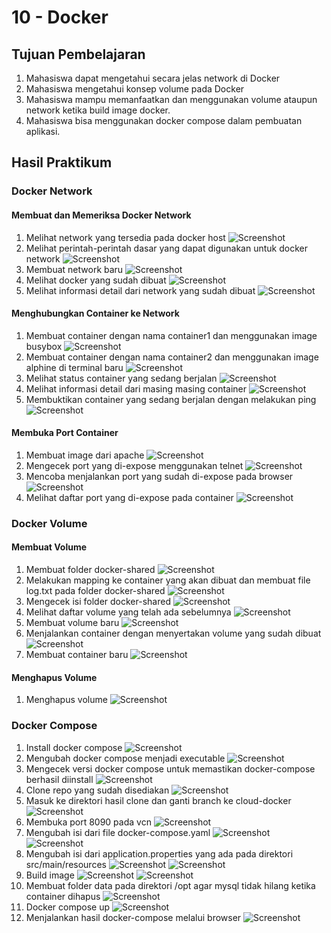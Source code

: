# 10 - Docker

## Tujuan Pembelajaran
1. Mahasiswa dapat mengetahui secara jelas network di Docker
2. Mahasiswa mengetahui konsep volume pada Docker
3. Mahasiswa mampu memanfaatkan dan menggunakan volume ataupun network ketika build image docker.
4. Mahasiswa bisa menggunakan docker compose dalam pembuatan aplikasi.

## Hasil Praktikum

### Docker Network

#### Membuat dan Memeriksa Docker Network
1. Melihat network yang tersedia pada docker host
![Screenshot](img/praktikum/docker_network/1.png)
2. Melihat perintah-perintah dasar yang dapat digunakan untuk docker network
![Screenshot](img/praktikum/docker_network/2.png)
3. Membuat network baru
![Screenshot](img/praktikum/docker_network/3.png)
4. Melihat docker yang sudah dibuat
![Screenshot](img/praktikum/docker_network/4.png)
5. Melihat informasi detail dari network yang sudah dibuat
![Screenshot](img/praktikum/docker_network/5.png)

#### Menghubungkan Container ke Network

1. Membuat container dengan nama container1 dan menggunakan image busybox
![Screenshot](img/praktikum/docker_network/6.png)
2. Membuat container dengan nama container2 dan menggunakan image alphine di terminal baru
![Screenshot](img/praktikum/docker_network/7.png)
3. Melihat status container yang sedang berjalan
![Screenshot](img/praktikum/docker_network/8.png)
4. Melihat informasi detail dari masing masing container
![Screenshot](img/praktikum/docker_network/9.png)
5. Membuktikan container yang sedang berjalan dengan melakukan ping
![Screenshot](img/praktikum/docker_network/10.png)

#### Membuka Port Container

1. Membuat image dari apache
![Screenshot](img/praktikum/docker_network/11.png)
2. Mengecek port yang di-expose menggunakan telnet
![Screenshot](img/praktikum/docker_network/12.png)
3. Mencoba menjalankan port yang sudah di-expose pada browser
![Screenshot](img/praktikum/docker_network/13.png)
4. Melihat daftar port yang di-expose pada container
![Screenshot](img/praktikum/docker_network/14.png)

### Docker Volume

#### Membuat Volume

1. Membuat folder docker-shared
![Screenshot](img/praktikum/docker_volume/1.png)
2. Melakukan mapping ke container yang akan dibuat dan membuat file log.txt pada folder docker-shared
![Screenshot](img/praktikum/docker_volume/2.png)
3. Mengecek isi folder docker-shared
![Screenshot](img/praktikum/docker_volume/3.png)
4. Melihat daftar volume yang telah ada sebelumnya
![Screenshot](img/praktikum/docker_volume/4.png)
5. Membuat volume baru
![Screenshot](img/praktikum/docker_volume/5.png)
6. Menjalankan container dengan menyertakan volume yang sudah dibuat
![Screenshot](img/praktikum/docker_volume/6.png)
7. Membuat container baru
![Screenshot](img/praktikum/docker_volume/7.png)

#### Menghapus Volume

1. Menghapus volume
![Screenshot](img/praktikum/docker_volume/8.png)

### Docker Compose

1. Install docker compose
![Screenshot](img/praktikum/docker_compose/1.png)
2. Mengubah docker compose menjadi executable
![Screenshot](img/praktikum/docker_compose/2.png)
3. Mengecek versi docker compose untuk memastikan docker-compose berhasil diinstall
![Screenshot](img/praktikum/docker_compose/3.png)
4. Clone repo yang sudah disediakan
![Screenshot](img/praktikum/docker_compose/4.png)
5. Masuk ke direktori hasil clone dan ganti branch ke cloud-docker
![Screenshot](img/praktikum/docker_compose/5.png)
6. Membuka port 8090 pada vcn
![Screenshot](img/praktikum/docker_compose/6.png)
7. Mengubah isi dari file docker-compose.yaml
![Screenshot](img/praktikum/docker_compose/7.png)
![Screenshot](img/praktikum/docker_compose/8.png)
8. Mengubah isi dari application.properties yang ada pada direktori src/main/resources
![Screenshot](img/praktikum/docker_compose/9.png)
![Screenshot](img/praktikum/docker_compose/10.png)
9. Build image
![Screenshot](img/praktikum/docker_compose/11.png)
![Screenshot](img/praktikum/docker_compose/12.png)
10. Membuat folder data pada direktori /opt agar mysql tidak hilang ketika container dihapus
![Screenshot](img/praktikum/docker_compose/13.png)
11. Docker compose up
![Screenshot](img/praktikum/docker_compose/14.png)
12. Menjalankan hasil docker-compose melalui browser
![Screenshot](img/praktikum/docker_compose/15.png)
